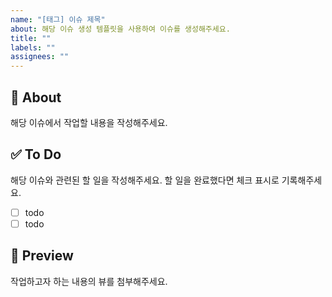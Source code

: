```yaml
---
name: "[태그] 이슈 제목"
about: 해당 이슈 생성 템플릿을 사용하여 이슈를 생성해주세요.
title: ""
labels: ""
assignees: ""
---
```


## 📄 About

해당 이슈에서 작업할 내용을 작성해주세요.

## ✅ To Do

해당 이슈와 관련된 할 일을 작성해주세요. 할 일을 완료했다면 체크 표시로 기록해주세요.

- [ ] todo
- [ ] todo

## 🎨 Preview

작업하고자 하는 내용의 뷰를 첨부해주세요.
